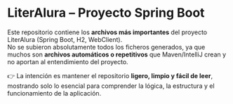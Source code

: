 # LiterAlura – Proyecto Spring Boot

Este repositorio contiene los **archivos más importantes** del proyecto LiterAlura (Spring Boot, H2, WebClient).  
No se subieron absolutamente todos los ficheros generados, ya que muchos son **archivos automáticos o repetitivos** que Maven/IntelliJ crean y no aportan al entendimiento del proyecto.  

👉 La intención es mantener el repositorio **ligero, limpio y fácil de leer**, mostrando solo lo esencial para comprender la lógica, la estructura y el funcionamiento de la aplicación.  

